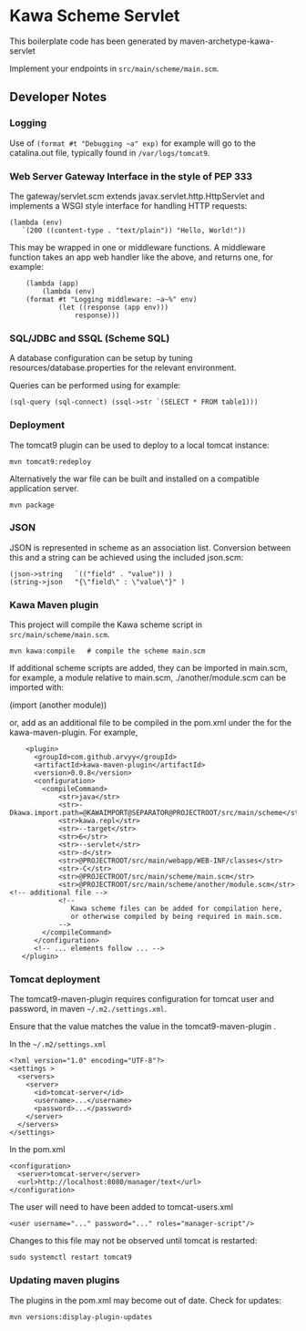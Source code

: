# Kawa Scheme Servlet

This boilerplate code has been generated by maven-archetype-kawa-servlet

Implement your endpoints in `src/main/scheme/main.scm`.

## Developer Notes

### Logging

Use of `(format #t "Debugging ~a" exp)` for example will go to the catalina.out file, typically found in `/var/logs/tomcat9`.

### Web Server Gateway Interface in the style of PEP 333

The gateway/servlet.scm extends javax.servlet.http.HttpServlet and implements a WSGI style interface for
handling HTTP requests:

    (lambda (env)
       `(200 ((content-type . "text/plain")) "Hello, World!"))

This may be wrapped in one or middleware functions. A middleware function takes an app web handler
like the above, and returns one, for example:

		(lambda (app)
			(lambda (env)
        (format #t "Logging middleware: ~a~%" env)
				(let ((response (app env)))
					response)))

### SQL/JDBC and SSQL (Scheme SQL)

A database configuration can be setup by tuning resources/database.properties for the relevant environment.

Queries can be performed using for example:

    (sql-query (sql-connect) (ssql->str `(SELECT * FROM table1)))


### Deployment

The tomcat9 plugin can be used to deploy to a local tomcat instance:

    mvn tomcat9:redeploy

Alternatively the war file can be built and installed on a compatible application server.

    mvn package

### JSON

JSON is represented in scheme as an association list.  Conversion between this and a string can be
achieved using the included json.scm:

    (json->string   `(("field" . "value")) )
    (string->json   "{\"field\" : \"value\"}" )

### Kawa Maven plugin

This project will compile the Kawa scheme script in `src/main/scheme/main.scm`.

    mvn kawa:compile   # compile the scheme main.scm

If additional scheme scripts are added, they can be imported in main.scm, for example,
a module relative to main.scm, ./another/module.scm can be imported with:

   (import (another module))

or, add as an additional file to be compiled in the pom.xml under the <configuration>
for the kawa-maven-plugin. For example,

        <plugin>
          <groupId>com.github.arvyy</groupId>
          <artifactId>kawa-maven-plugin</artifactId>
          <version>0.0.8</version>
          <configuration>
            <compileCommand>
                <str>java</str>
                <str>-Dkawa.import.path=@KAWAIMPORT@SEPARATOR@PROJECTROOT/src/main/scheme</str>
                <str>kawa.repl</str>
                <str>--target</str>
                <str>6</str>
                <str>--servlet</str>
                <str>-d</str>
                <str>@PROJECTROOT/src/main/webapp/WEB-INF/classes</str>
                <str>-C</str>
                <str>@PROJECTROOT/src/main/scheme/main.scm</str>
                <str>@PROJECTROOT/src/main/scheme/another/module.scm</str> <!-- additional file -->
                <!--
                   Kawa scheme files can be added for compilation here,
                   or otherwise compiled by being required in main.scm.
                -->
            </compileCommand>
          </configuration>
          <!-- ... elements follow ... -->
       </plugin>

### Tomcat deployment

The tomcat9-maven-plugin requires configuration for tomcat user and password, in maven `~/.m2./settings.xml`.

Ensure that the <id> value matches the <server> value in the tomcat9-maven-plugin <configuration>.

In the `~/.m2/settings.xml`

    <?xml version="1.0" encoding="UTF-8"?>
    <settings >
      <servers>
        <server>
          <id>tomcat-server</id>
          <username>...</username>
          <password>...</password>
        </server>
      </servers>
    </settings>

In the pom.xml

    <configuration>
      <server>tomcat-server</server>
      <url>http://localhost:8080/manager/text</url>
    </configuration>

The user will need to have been added to tomcat-users.xml

    <user username="..." password="..." roles="manager-script"/>

Changes to this file may not be observed until tomcat is restarted:

    sudo systemctl restart tomcat9


### Updating maven plugins

The plugins in the pom.xml may become out of date. Check for updates:

    mvn versions:display-plugin-updates

